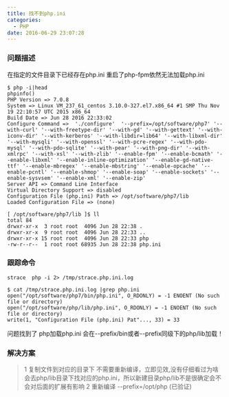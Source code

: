 ```yaml
---
title: 找不到php.ini
categories:
  - PHP
date: 2016-06-29 23:07:28
---
```

### 问题描述
在指定的文件目录下已经存在php.ini 重启了php-fpm依然无法加载php.ini

```
$ php -i|head
phpinfo()
PHP Version => 7.0.8
System => Linux VM_237_61_centos 3.10.0-327.el7.x86_64 #1 SMP Thu Nov 19 22:10:57 UTC 2015 x86_64
Build Date => Jun 28 2016 22:33:02
Configure Command =>  './configure'  '--prefix=/opt/software/php7' '--with-curl' '--with-freetype-dir' '--with-gd' '--with-gettext' '--with-iconv-dir' '--with-kerberos' '--with-libdir=lib64' '--with-libxml-dir' '--with-mysqli' '--with-openssl' '--with-pcre-regex' '--with-pdo-mysql' '--with-pdo-sqlite' '--with-pear' '--with-png-dir' '--with-xmlrpc' '--with-xsl' '--with-zlib' '--enable-fpm' '--enable-bcmath' '--enable-libxml' '--enable-inline-optimization' '--enable-gd-native-ttf' '--enable-mbregex' '--enable-mbstring' '--enable-opcache' '--enable-pcntl' '--enable-shmop' '--enable-soap' '--enable-sockets' '--enable-sysvsem' '--enable-xml' '--enable-zip'
Server API => Command Line Interface
Virtual Directory Support => disabled
Configuration File (php.ini) Path => /opt/software/php7/lib
Loaded Configuration File => (none)
```

```
[ /opt/software/php7/lib ]$ ll
total 84
drwxr-xr-x  3 root root  4096 Jun 28 22:38 .
drwxr-xr-x  9 root root  4096 Jun 28 22:33 ..
drwxr-xr-x 15 root root  4096 Jun 28 22:33 php
-rw-r--r--  1 root root 68935 Jun 28 22:38 php.ini
```
### 跟踪命令

```
strace  php -i 2> /tmp/strace.php.ini.log
```

```
$ cat /tmp/strace.php.ini.log |grep php.ini
open("/opt/software/php7/bin/php.ini", O_RDONLY) = -1 ENOENT (No such file or directory)
open("/opt/software/php/lib/php.ini", O_RDONLY) = -1 ENOENT (No such file or directory)
write(1, "Configuration File (php.ini) Pat"..., 33) = 33
```
问题找到了 php加载php.ini 会在--prefix/bin或者--prefix同级下的php/lib加载！  
### 解决方案
>1 复制文件到对应的目录下 不需要重新编译，立即见效,没有仔细看过为啥会去php/lib目录下找对应的php.ini，所以新建目录php/lib不是很确定会不会对后面的扩展有影响
>2 重新编译 --prefix=/opt/php (已验证)






